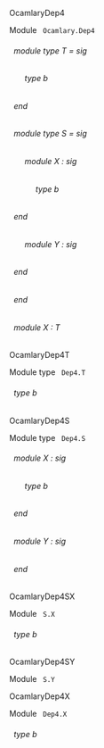 OcamlaryDep4

 Module `` Ocamlary.Dep4`` 
<a id="module-type-T"></a>
###### &nbsp; module type T = sig

<a id="type-b"></a>
###### &nbsp; &nbsp; &nbsp; &nbsp;type b


###### &nbsp; end



<a id="module-type-S"></a>
###### &nbsp; module type S = sig

<a id="module-X"></a>
###### &nbsp; &nbsp; &nbsp; &nbsp;module X : sig

<a id="type-b"></a>
###### &nbsp; &nbsp; &nbsp; &nbsp;&nbsp; &nbsp; &nbsp;type b


###### &nbsp; end



<a id="module-Y"></a>
###### &nbsp; &nbsp; &nbsp; &nbsp;module Y : sig
###### &nbsp; end


###### &nbsp; end



<a id="module-X"></a>
###### &nbsp; module X : T


OcamlaryDep4T

 Module type `` Dep4.T`` 
<a id="type-b"></a>
###### &nbsp; type b


OcamlaryDep4S

 Module type `` Dep4.S`` 
<a id="module-X"></a>
###### &nbsp; module X : sig

<a id="type-b"></a>
###### &nbsp; &nbsp; &nbsp; &nbsp;type b


###### &nbsp; end



<a id="module-Y"></a>
###### &nbsp; module Y : sig
###### &nbsp; end


OcamlaryDep4SX

 Module `` S.X`` 
<a id="type-b"></a>
###### &nbsp; type b


OcamlaryDep4SY

 Module `` S.Y`` 

OcamlaryDep4X

 Module `` Dep4.X`` 
<a id="type-b"></a>
###### &nbsp; type b

